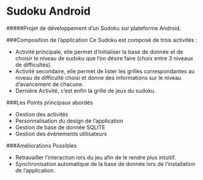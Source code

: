 # Sudoku Android

#####Projet de développement d’un Sudoku sur plateforme Android.

###Composition de l’application
Ce Sudoku est composé de trois activités :
* Activité principale, elle permet d’initialiser la base de donnée et de choisir le niveau de sudoku que l’on désire faire (choix entre 3 niveaux de difficultés).
* Activité secondaire, elle permet de lister les grilles correspondantes au niveau de difficulté choisi et donne des informations sur le niveau d’avancement de chacune.
* Dernière Activité, c’est enfin la grille de jeux du sudoku.

###Les Points principaux abordés
* Gestion des activités
* Personnalisation du design de l’application
* Gestion de base de donnée SQLITE
* Gestion des événements utilisateurs

###Améliorations Possibles
* Retravailler l’interaction lors du jeu afin de le rendre plus intuitif.
* Synchronisation automatique de la base de donnée lors de l’installation de l’application.
